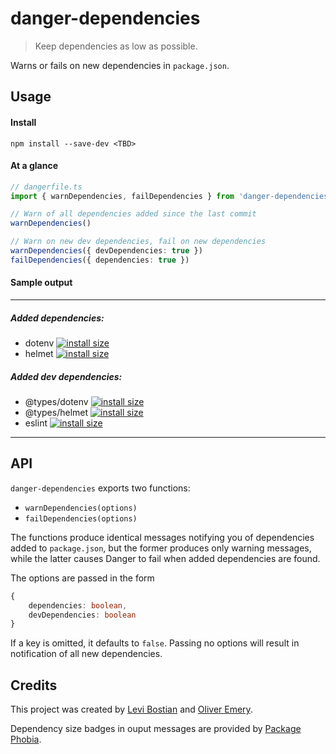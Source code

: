 # danger-dependencies

> Keep dependencies as low as possible.

Warns or fails on new dependencies in `package.json`.

## Usage

#### Install
```
npm install --save-dev <TBD>
```

#### At a glance
```ts
// dangerfile.ts
import { warnDependencies, failDependencies } from 'danger-dependencies'

// Warn of all dependencies added since the last commit
warnDependencies()

// Warn on new dev dependencies, fail on new dependencies
warnDependencies({ devDependencies: true })
failDependencies({ dependencies: true })
```

#### Sample output

---
##### Added dependencies:
 * dotenv [![install size](https://packagephobia.now.sh/badge?p=dotenv)](https://packagephobia.now.sh/result?p=dotenv)
 * helmet [![install size](https://packagephobia.now.sh/badge?p=helmet)](https://packagephobia.now.sh/result?p=helmet)
##### Added dev dependencies:
 * @types/dotenv [![install size](https://packagephobia.now.sh/badge?p=@types/dotenv)](https://packagephobia.now.sh/result?p=@types/dotenv)
 * @types/helmet [![install size](https://packagephobia.now.sh/badge?p=@types/helmet)](https://packagephobia.now.sh/result?p=@types/helmet)
 * eslint [![install size](https://packagephobia.now.sh/badge?p=eslint)](https://packagephobia.now.sh/result?p=eslint)
---

## API

`danger-dependencies` exports two functions:
* `warnDependencies(options)`
* `failDependencies(options)`

The functions produce identical messages notifying you of dependencies added to `package.json`, but the former produces only warning messages, while the latter causes Danger to fail when added dependencies are found.

The options are passed in the form
```ts
{
    dependencies: boolean,
    devDependencies: boolean
}
```
If a key is omitted, it defaults to `false`. Passing no options will result in notification of all new dependencies.

## Credits
This project was created by [Levi Bostian](https://curiosityio.com/) and [Oliver Emery](https://github.com/thrymgjol).

Dependency size badges in ouput messages are provided by [Package Phobia](https://packagephobia.now.sh/).
